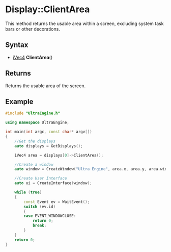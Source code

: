 # Display::ClientArea

This method returns the usable area within a screen, excluding system task bars or other decorations.

## Syntax

- [iVec4](iVec4.md) **ClientArea**()

## Returns

Returns the usable area of the screen.

## Example

```c++
#include "UltraEngine.h"

using namespace UltraEngine;

int main(int argc, const char* argv[])
{
    //Get the displays
    auto displays = GetDisplays();

    iVec4 area = displays[0]->ClientArea();

    //Create a window
    auto window = CreateWindow("Ultra Engine", area.x, area.y, area.width, area.height, displays[0], WINDOW_TITLEBAR | WINDOW_RESIZABLE);

    //Create User Interface
    auto ui = CreateInterface(window);

    while (true)
    {
        const Event ev = WaitEvent();
        switch (ev.id)
        {
        case EVENT_WINDOWCLOSE:
            return 0;
            break;
        }
    }
    return 0;
}
```
